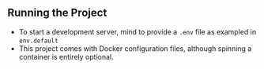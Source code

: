 ## Running the Project
- To start a development server, mind to provide a `.env` file as exampled in `env.default`
- This project comes with Docker configuration files, although spinning a container is entirely optional.
